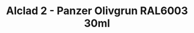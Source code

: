 ---
layout: product
title: "Alclad 2 - Panzer Olivgrun RAL6003 30ml"
price: "TBA" 
desc: "N/A"
img_path: "/assets/img/ALCE253.jpg"
brand: "N/A"
available: false
special_offer: false
new: false
soon: false
cat: "040000"
subcat: "040300"
subsubcat: "0N/A"
sifra: "ALCE253"
popular: true
---
